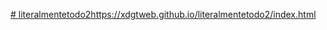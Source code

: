 [# literalmentetodo2](https://xdgtweb.github.io/Rick_Y_Morty/public_html/Index.html)https://xdgtweb.github.io/literalmentetodo2/index.html
